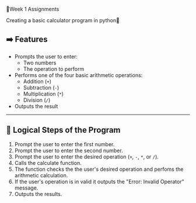 🚀Week 1 Assignments

Creating a basic calculator program in python🐍

## ➡️ Features

- Prompts the user to enter:
  - Two numbers
  - The operation to perform
- Performs one of the four basic arithmetic operations:
  - Addition (`+`)
  - Subtraction (`-`)
  - Multiplication (`*`)
  - Division (`/`)
- Outputs the result

---

## 🔢 Logical Steps of the Program

1. Prompt the user to enter the first number.
2. Prompt the user to enter the second number.
3. Prompt the user to enter the desired operation (`+`, `-`, `*`, or `/`).
4. Calls the calculate function.
5. The function checks the the user's desired operation and perfoms the arithmetic calculation.
6. If the user's operation is in valid it outputs the "Error: Invalid Operator" message.
7. Outputs the results.
